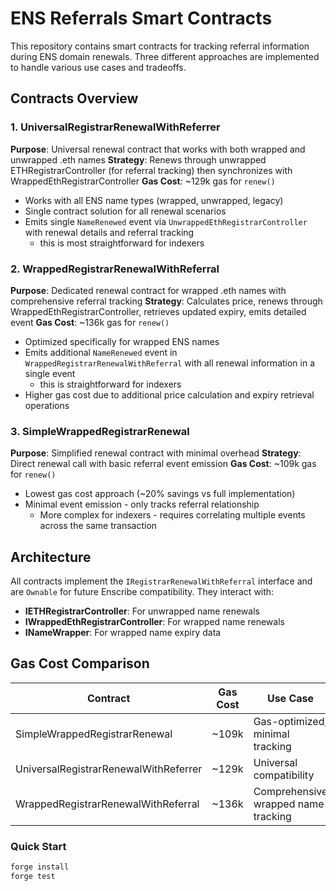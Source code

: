 # ENS Referrals Smart Contracts

This repository contains smart contracts for tracking referral information during ENS domain renewals. Three different approaches are implemented to handle various use cases and tradeoffs.

## Contracts Overview

### 1. UniversalRegistrarRenewalWithReferrer

**Purpose**: Universal renewal contract that works with both wrapped and unwrapped .eth names
**Strategy**: Renews through unwrapped ETHRegistrarController (for referral tracking) then synchronizes with WrappedEthRegistrarController
**Gas Cost**: ~129k gas for `renew()`

- Works with all ENS name types (wrapped, unwrapped, legacy)
- Single contract solution for all renewal scenarios
- Emits single `NameRenewed` event via `UnwrappedEthRegistrarController` with renewal details and referral tracking
  - this is most straightforward for indexers

### 2. WrappedRegistrarRenewalWithReferral

**Purpose**: Dedicated renewal contract for wrapped .eth names with comprehensive referral tracking
**Strategy**: Calculates price, renews through WrappedEthRegistrarController, retrieves updated expiry, emits detailed event
**Gas Cost**: ~136k gas for `renew()`

- Optimized specifically for wrapped ENS names
- Emits additional `NameRenewed` event in `WrappedRegistrarRenewalWithReferral` with all renewal information in a single event
  - this is straightforward for indexers
- Higher gas cost due to additional price calculation and expiry retrieval operations

### 3. SimpleWrappedRegistrarRenewal

**Purpose**: Simplified renewal contract with minimal overhead
**Strategy**: Direct renewal call with basic referral event emission
**Gas Cost**: ~109k gas for `renew()`

- Lowest gas cost approach (~20% savings vs full implementation)
- Minimal event emission - only tracks referral relationship
  - More complex for indexers - requires correlating multiple events across the same transaction

## Architecture

All contracts implement the `IRegistrarRenewalWithReferral` interface and are `Ownable` for future Enscribe compatibility. They interact with:

- **IETHRegistrarController**: For unwrapped name renewals
- **IWrappedEthRegistrarController**: For wrapped name renewals
- **INameWrapper**: For wrapped name expiry data

## Gas Cost Comparison

| Contract | Gas Cost | Use Case |
|----------|----------|----------|
| SimpleWrappedRegistrarRenewal | ~109k | Gas-optimized, minimal tracking |
| UniversalRegistrarRenewalWithReferrer | ~129k | Universal compatibility |
| WrappedRegistrarRenewalWithReferral | ~136k | Comprehensive wrapped name tracking |

### Quick Start

```bash
forge install
forge test
```

